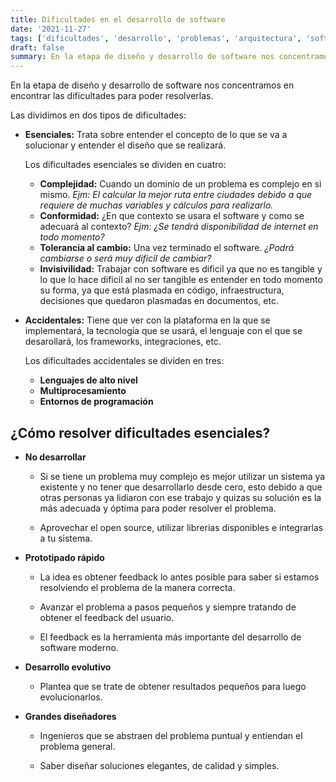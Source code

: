 ```yaml
---
title: Dificultades en el desarrollo de software
date: '2021-11-27'
tags: ['dificultades', 'desarrollo', 'problemas', 'arquitectura', 'software']
draft: false
summary: En la etapa de diseño y desarrollo de software nos concentramos en encontrar las dificultades para poder resolverlas...
---
```


En la etapa de diseño y desarrollo de software nos concentramos en encontrar las dificultades para poder resolverlas.

Las dividimos en dos tipos de dificultades:

- **Esenciales:** Trata sobre entender el concepto de lo que se va a solucionar y entender el diseño que se realizará.

  Los dificultades esenciales se dividen en cuatro:

  - **Complejidad:** Cuando un dominio de un problema es complejo en si mismo. _Ejm: El calcular la mejor ruta entre ciudades debido a que requiere de muchas variables y cálculos para realizarlo._
  - **Conformidad:** ¿En que contexto se usara el software y como se adecuará al contexto? _Ejm: ¿Se tendrá disponibilidad de internet en todo momento?_
  - **Tolerancia al cambio:** Una vez terminado el software. _¿Podrá cambiarse o será muy dificil de cambiar?_
  - **Invisivilidad:** Trabajar con software es dificil ya que no es tangible y lo que lo hace dificil al no ser tangible es entender en todo momento su forma, ya que está plasmada en código, infraestructura, decisiones que quedaron plasmadas en documentos, etc.

- **Accidentales:** Tiene que ver con la plataforma en la que se implementará, la tecnología que se usará, el lenguaje con el que se desarollará, los frameworks, integraciones, etc.

  Los dificultades accidentales se dividen en tres:

  - **Lenguajes de alto nivel**
  - **Multiprocesamiento**
  - **Entornos de programación**

## ¿Cómo resolver dificultades esenciales?

- **No desarrollar**

  - Si se tiene un problema muy complejo es mejor utilizar un sistema ya existente y no tener que desarrollarlo desde cero, esto debido a que otras personas ya lidiaron con ese trabajo y quizas su solución es la más adecuada y óptima para poder resolver el problema.

  - Aprovechar el open source, utilizar librerias disponibles e integrarlas a tu sistema.

- **Prototipado rápido**

  - La idea es obtener feedback lo antes posible para saber si estamos resolviendo el problema de la manera correcta.

  - Avanzar el problema a pasos pequeños y siempre tratando de obtener el feedback del usuario.

  - El feedback es la herramienta más importante del desarrollo de software moderno.

- **Desarrollo evolutivo**

  - Plantea que se trate de obtener resultados pequeños para luego evolucionarlos.

- **Grandes diseñadores**

  - Ingenieros que se abstraen del problema puntual y entiendan el problema general.

  - Saber diseñar soluciones elegantes, de calidad y simples.
